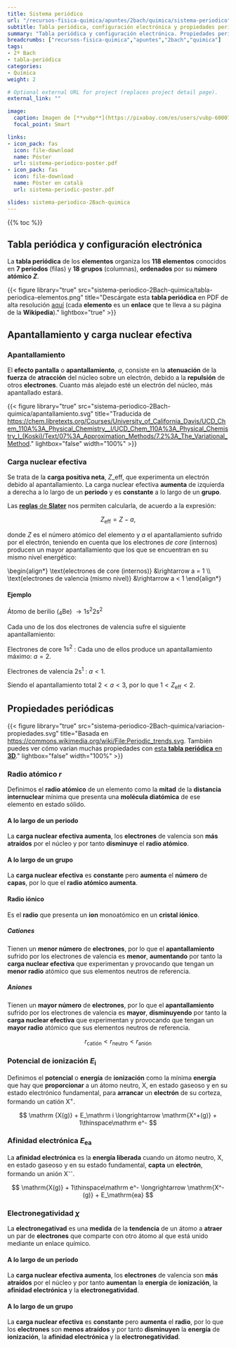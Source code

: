 ```yaml
---
title: Sistema periódico
url: "/recursos-fisica-quimica/apuntes/2bach/quimica/sistema-periodico"
subtitle: Tabla periódica, configuración electrónica y propiedades periódicas
summary: "Tabla periódica y configuración electrónica. Propiedades periódicas."
breadcrumbs: ["recursos-fisica-quimica","apuntes","2bach","quimica"]
tags:
- 2º Bach
- tabla-periódica
categories:
- Química
weight: 2

# Optional external URL for project (replaces project detail page).
external_link: ""

image:
  caption: Imagen de [**vubp**](https://pixabay.com/es/users/vubp-6000785/) en [Pixabay](https://pixabay.com/es/)
  focal_point: Smart

links:  
- icon_pack: fas
  icon: file-download
  name: Póster
  url: sistema-periodico-poster.pdf
- icon_pack: fas
  icon: file-download
  name: Pòster en català
  url: sistema-periodic-poster.pdf

slides: sistema-periodico-2Bach-quimica
---
```


{{% toc %}}

## Tabla periódica y configuración electrónica

La **tabla periódica** de los **elementos** organiza los **118 elementos** conocidos en **7 periodos** (filas) y **18 grupos** (columnas), **ordenados** por su **número atómico $Z$**.

{{< figure library="true" src="sistema-periodico-2Bach-quimica/tabla-periodica-elementos.png" title="Descárgate esta **tabla periódica** en PDF de alta resolución [aquí](https://rodrigoalcarazdelaosa.me/media/sistema-periodico-2Bach-quimica/tabla-periodica-elementos.pdf) (cada **elemento** es un **enlace** que te lleva a su página de la **Wikipedia**)." lightbox="true" >}}

## Apantallamiento y carga nuclear efectiva

### Apantallamiento
El **efecto pantalla** o **apantallamiento**, $a$, consiste en la **atenuación** de la **fuerza** de **atracción** del núcleo sobre un electrón, debido a la **repulsión** de otros **electrones**. Cuanto más alejado esté un electrón del núcleo, más apantallado estará.

{{< figure library="true" src="sistema-periodico-2Bach-quimica/apantallamiento.svg" title="Traducida de https://chem.libretexts.org/Courses/University_of_California_Davis/UCD_Chem_110A%3A_Physical_Chemistry__I/UCD_Chem_110A%3A_Physical_Chemistry_I_(Koski)/Text/07%3A_Approximation_Methods/7.2%3A_The_Variational_Method." lightbox="false" width="100%" >}}

### Carga nuclear efectiva
Se trata de la **carga positiva neta**, $Z\_\mathrm{eff}$, que experimenta un electrón debido al apantallamiento. La carga nuclear efectiva **aumenta** de izquierda a derecha a lo largo de un **periodo** y es **constante** a lo largo de un **grupo**.

Las [**reglas** de **Slater**](https://es.wikipedia.org/wiki/Reglas_de_Slater) nos permiten calcularla, de acuerdo a la expresión:

$$
Z_\mathrm{eff} = Z - a,
$$

donde $Z$ es el número atómico del elemento y $a$ el apantallamiento sufrido por el electrón, teniendo en cuenta que los electrones *de core* (internos) producen un mayor apantallamiento que los que se encuentran en su mismo nivel energético:

\begin{align*}
\text{electrones de core (internos)} &\rightarrow a = 1 \\\\
\text{electrones de valencia (mismo nivel)} &\rightarrow a < 1
\end{align*}

#### Ejemplo
Átomo de berilio (<sub>4</sub>Be) $\rightarrow \mathrm{1s^2 2s^2}$

Cada uno de los dos electrones de valencia sufre el siguiente apantallamiento:

Electrones de core $\mathrm{1s^2}$
: Cada uno de ellos produce un apantallamiento máximo: $a=2$.

Electrones de valencia $\mathrm{2s^1}$
: $a<1$.

Siendo el apantallamiento total $2<a<3$, por lo que $1<Z_\mathrm{eff}<2$.

## Propiedades periódicas

{{< figure library="true" src="sistema-periodico-2Bach-quimica/variacion-propiedades.svg" title="Basada en https://commons.wikimedia.org/wiki/File:Periodic_trends.svg. También puedes ver cómo varían muchas propiedades con [esta **tabla periódica** en **3D**](https://periodic.donghwi.dev)." lightbox="false" width="100%" >}}

### Radio atómico $r$
Definimos el **radio atómico** de un elemento como la **mitad** de la **distancia internuclear** mínima que presenta una **molécula diatómica** de ese elemento en estado sólido.

#### A lo largo de un periodo
La **carga nuclear efectiva aumenta**, los **electrones** de valencia son **más atraídos** por el núcleo y por tanto **disminuye** el **radio atómico**.

####	A lo largo de un grupo
La **carga nuclear efectiva** es **constante** pero **aumenta** el **número** de **capas**, por lo que el **radio atómico aumenta**.

#### Radio iónico
Es el **radio** que presenta un **ion** monoatómico en un **cristal iónico**.

##### Cationes
Tienen un **menor número** de **electrones**, por lo que el **apantallamiento** sufrido por los electrones de valencia es **menor**, **aumentando** por tanto la **carga nuclear efectiva** que experimentan y provocando que tengan un **menor radio** atómico que sus elementos neutros de referencia.

##### Aniones
Tienen un **mayor número** de **electrones**, por lo que el **apantallamiento** sufrido por los electrones de valencia es **mayor**, **disminuyendo** por tanto la **carga nuclear efectiva** que experimentan y provocando que tengan un **mayor radio** atómico que sus elementos neutros de referencia.

$$
r_\text{catión} < r_\text{neutro} < r_\text{anión}
$$

### Potencial de ionización $E_\mathrm i$
Definimos el **potencial** o **energía** de **ionización** como la mínima **energía** que hay que **proporcionar** a un átomo neutro, X, en estado gaseoso y en su estado electrónico fundamental, para **arrancar** un **electrón** de su corteza, formando un catión X<sup>+</sup>.

$$
\mathrm {X(g)} + E_\mathrm i \longrightarrow \mathrm{X^+(g)} + 1\thinspace\mathrm e^-
$$

### Afinidad electrónica $E_\mathrm{ea}$
La **afinidad electrónica** es la **energía liberada** cuando un átomo neutro, X, en estado gaseoso y en su estado fundamental, **capta** un **electrón**, formando un anión X<sup>--</sup>.

$$
\mathrm{X(g)} + 1\thinspace\mathrm e^- \longrightarrow \mathrm{X^-(g)} + E_\mathrm{ea}
$$	

### Electronegatividad $\chi$
La **electronegativad** es una **medida** de la **tendencia** de un átomo a **atraer** un par de **electrones** que comparte con otro átomo al que está unido mediante un enlace químico. 

#### A lo largo de un periodo
La **carga nuclear efectiva aumenta**, los **electrones** de valencia son **más atraídos** por el núcleo y por tanto **aumentan** la **energía** de **ionización**, la **afinidad electrónica** y la **electronegatividad**.

#### A lo largo de un grupo
La **carga nuclear efectiva** es **constante** pero **aumenta** el **radio**, por lo que los **electrones** son **menos atraídos** y por tanto **disminuyen** la **energía** de **ionización**, la **afinidad electrónica** y la **electronegatividad**.